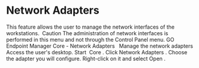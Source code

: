 # Network Adapters 

This feature allows the user to manage the network interfaces of the workstations. 
Caution
The administration of network interfaces is performed in this menu and not through the 
Control Panel
 menu.
GO Endpoint Manager Core - Network Adapters 
 Manage the network adapters
Access the user's desktop.
Start
 Core
.
Click 
Network Adapters
.
Choose the adapter you will configure.
Right-click on it and select 
Open
.